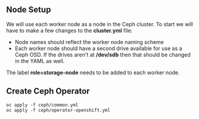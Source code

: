## Node Setup
We will use each worker node as a node in the Ceph cluster. To start we will have to make a few changes to the **cluster.yml** file:

* Node names should reflect the worker node naming scheme
* Each worker node should have a second drive available for use as a Ceph OSD. If the drives aren't at **/dev/sdb** then that should be changed in the YAML as well.

The label **role=storage-node** needs to be added to each worker node.

## Create Ceph Operator
```{bash}
oc apply -f ceph/common.yml
oc apply -f ceph/operator-openshift.yml
```
